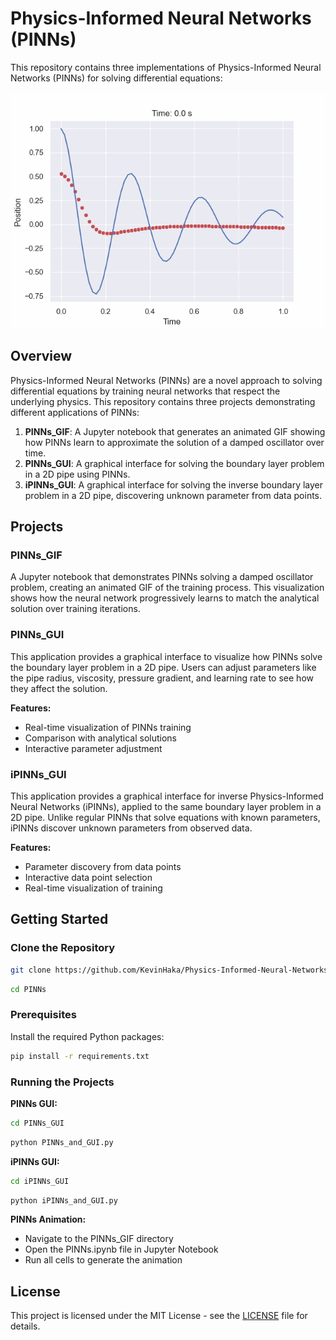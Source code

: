 # Physics-Informed Neural Networks (PINNs)

This repository contains three implementations of Physics-Informed Neural Networks (PINNs) for solving differential equations:

![PINNs Training Animation](training_animation.gif)

## Overview

Physics-Informed Neural Networks (PINNs) are a novel approach to solving differential equations by training neural networks that respect the underlying physics. This repository contains three projects demonstrating different applications of PINNs:

1. **PINNs_GIF**: A Jupyter notebook that generates an animated GIF showing how PINNs learn to approximate the solution of a damped oscillator over time.
2. **PINNs_GUI**: A graphical interface for solving the boundary layer problem in a 2D pipe using PINNs.
3. **iPINNs_GUI**: A graphical interface for solving the inverse boundary layer problem in a 2D pipe, discovering unknown parameter from data points.

## Projects

### PINNs_GIF

A Jupyter notebook that demonstrates PINNs solving a damped oscillator problem, creating an animated GIF of the training process. This visualization shows how the neural network progressively learns to match the analytical solution over training iterations.

### PINNs_GUI

This application provides a graphical interface to visualize how PINNs solve the boundary layer problem in a 2D pipe. Users can adjust parameters like the pipe radius, viscosity, pressure gradient, and learning rate to see how they affect the solution.

**Features:**
- Real-time visualization of PINNs training
- Comparison with analytical solutions
- Interactive parameter adjustment

### iPINNs_GUI

This application provides a graphical interface for inverse Physics-Informed Neural Networks (iPINNs), applied to the same boundary layer problem in a 2D pipe. Unlike regular PINNs that solve equations with known parameters, iPINNs discover unknown parameters from observed data.

**Features:**
- Parameter discovery from data points
- Interactive data point selection
- Real-time visualization of training

## Getting Started

### Clone the Repository

```bash
git clone https://github.com/KevinHaka/Physics-Informed-Neural-Networks.git
```
```bash
cd PINNs
```

### Prerequisites

Install the required Python packages:

```bash
pip install -r requirements.txt
```

### Running the Projects

**PINNs GUI:**
```bash
cd PINNs_GUI
```
```bash
python PINNs_and_GUI.py
```

**iPINNs GUI:**
```bash
cd iPINNs_GUI
```
```bash
python iPINNs_and_GUI.py
```

**PINNs Animation:**
- Navigate to the PINNs_GIF directory
- Open the PINNs.ipynb file in Jupyter Notebook
- Run all cells to generate the animation

## License

This project is licensed under the MIT License - see the [LICENSE](LICENSE) file for details.
